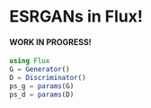 # ESRGANs in Flux!

#### WORK IN PROGRESS!

```julia
using Flux
G = Generator()
D = Discriminator()
ps_g = params(G)
ps_d = params(D)
```
